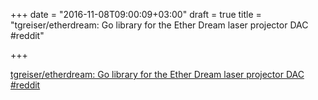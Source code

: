 +++
date = "2016-11-08T09:00:09+03:00"
draft = true
title = "tgreiser/etherdream: Go library for the Ether Dream laser projector DAC  #reddit"

+++

<p><a href="https://t.co/XC5Jlnzrm4">tgreiser/etherdream: Go library for the Ether Dream laser projector DAC  #reddit</a></p>
